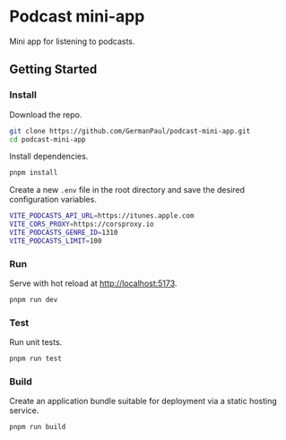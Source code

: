 # Podcast mini-app
Mini app for listening to podcasts.

## Getting Started

### Install

Download the repo.

```bash
git clone https://github.com/GermanPaul/podcast-mini-app.git
cd podcast-mini-app
```

Install dependencies.

```bash
pnpm install
```

Create a new `.env` file in the root directory and save the desired configuration variables.
```bash
VITE_PODCASTS_API_URL=https://itunes.apple.com
VITE_CORS_PROXY=https://corsproxy.io
VITE_PODCASTS_GENRE_ID=1310
VITE_PODCASTS_LIMIT=100
```

### Run
Serve with hot reload at <http://localhost:5173>.

```bash
pnpm run dev
```

### Test

Run unit tests.
```bash
pnpm run test
```

### Build

Create an application bundle suitable for deployment via a static hosting service.
```bash
pnpm run build
```
